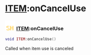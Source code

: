 # [ITEM](../item/README.md):onCancelUse

### <img src="../../.gitbook/assets/shared.png" width="32" height="32" /> [ITEM](../item/README.md):onCancelUse

```lua
void ITEM:onCancelUse()
```

Called when item use is canceled<br>
